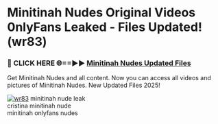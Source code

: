 # Minitinah Nudes Original Videos 0nlyFans Leaked - Files Updated! (wr83)

<h3>🔴 CLICK HERE 🌐==►► <a href="https://tinyurl.com/52m3yx9h" rel="nofollow">Minitinah Nudes Updated Files</a></h3>

Get Minitinah Nudes and all content. Now you can access all videos and pictures of Minitinah Nudes. New Updated Files 2025!

[![wr83](https://i.imgur.com/TnHtlc8.gif)](https://tinyurl.com/52m3yx9h)
minitinah nude leak<br>
cristina minitinah nude<br>
minitinah onlyfans nudes